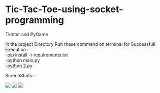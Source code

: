 # Tic-Tac-Toe-using-socket-programming
Tkinter and PyGame

In the project Directory Run these command on terminal for Successfull Execution : <br>
-pip install -r requirements.txt <br>
-python main.py <br>
-python 2.py <br>

ScreenShots : 

![](https://user-images.githubusercontent.com/66835286/135509914-01dead64-7b85-4ae1-8eb4-0dcbdadbfb01.png)
![](https://user-images.githubusercontent.com/66835286/135509980-0b8902ea-ca06-4659-98c7-5ead02e6b7fa.png)
![](https://user-images.githubusercontent.com/66835286/135510001-21ecad51-f79a-407e-882a-314d1fc02926.png)

